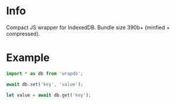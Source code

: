 
# Info

Compact JS wrapper for IndexedDB.
Bundle size 390b+ (minfied + compressed).


# Example

```js
import * as db from 'wrapdb';

await db.set('key', 'value');

let value = await db.get('key');
```
